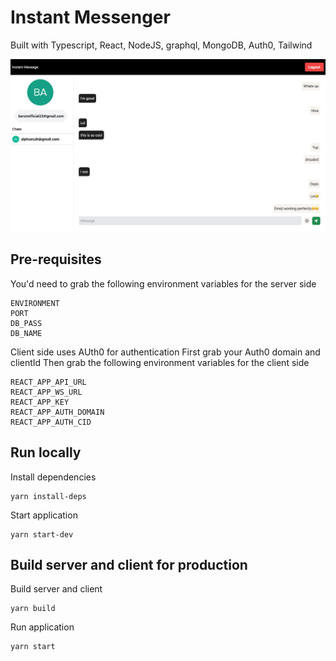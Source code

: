 # Instant Messenger

Built with Typescript, React, NodeJS, graphql, MongoDB, Auth0, Tailwind


![screenshot](shot.png)


## Pre-requisites
You'd need to grab the following environment variables for the server side
```
ENVIRONMENT
PORT
DB_PASS
DB_NAME

```


Client side uses AUth0 for authentication
First grab your Auth0 domain and clientId
Then grab the following environment variables for the client side
```
REACT_APP_API_URL
REACT_APP_WS_URL
REACT_APP_KEY
REACT_APP_AUTH_DOMAIN
REACT_APP_AUTH_CID
```

## Run locally
Install dependencies
```
yarn install-deps
```

Start application
```
yarn start-dev
```

## Build server and client for production
Build server and client
```
yarn build
```

Run application
```
yarn start
```

